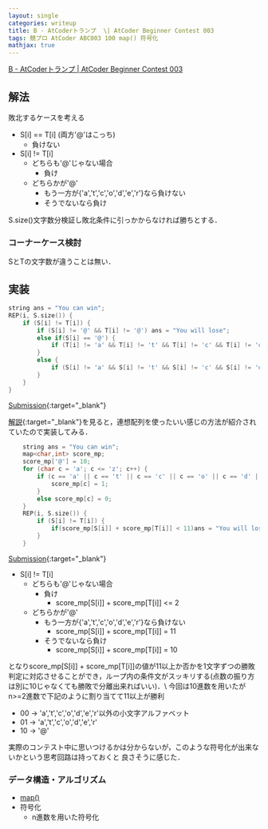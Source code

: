 ```yaml
---
layout: single
categories: writeup
title: B - AtCoderトランプ  \| AtCoder Beginner Contest 003
tags: 競プロ AtCoder ABC003 100 map() 符号化
mathjax: true
---
```


[B - AtCoderトランプ \| AtCoder Beginner Contest 003](https://beta.atcoder.jp/contests/abc003/tasks/abc003_2)

## 解法
敗北するケースを考える
- S[i] == T[i] (両方'@'はこっち)
    - 負けない
- S[i] != T[i]
    - どちらも'@'じゃない場合
        - 負け
    - どちらかが'@'
        - もう一方が{'a','t','c','o','d','e','r'}なら負けない
        - そうでないなら負け

S.size()文字数分検証し敗北条件に引っかからなければ勝ちとする．
    

### コーナーケース検討
SとTの文字数が違うことは無い．
## 実装
```cpp
string ans = "You can win";
REP(i, S.size()) {
    if (S[i] != T[i]) {
        if (S[i] != '@' && T[i] != '@') ans = "You will lose";
        else if(S[i] == '@') {
            if (T[i] != 'a' && T[i] != 't' && T[i] != 'c' && T[i] != 'o' && T[i] != 'd'&& T[i] != 'e' && T[i] != 'r') ans = "You will lose";
        }
        else {
            if (S[i] != 'a' && S[i] != 't' && S[i] != 'c' && S[i] != 'o' && S[i] != 'd'&& S[i] != 'e' && S[i] != 'r') ans = "You will lose";
        }
    } 
}
```
[Submission](https://beta.atcoder.jp/contests/abc003/submissions/3004603){:target="_blank"}

[解説](https://www.slideshare.net/chokudai/abc003){:target="_blank"}を見ると，連想配列を使ったいい感じの方法が紹介されていたので実装してみる．

```cpp
    string ans = "You can win";
    map<char,int> score_mp;
    score_mp['@'] = 10;
    for (char c = 'a'; c <= 'z'; c++) {
        if (c == 'a' || c == 't' || c == 'c' || c == 'o' || c == 'd' || c == 'e' || c == 'r') {
            score_mp[c] = 1;
        }
        else score_mp[c] = 0;
    }
    REP(i, S.size()) {
        if (S[i] != T[i]) {
            if(score_mp[S[i]] + score_mp[T[i]] < 11)ans = "You will lose";
        } 
    }
```
[Submission](https://beta.atcoder.jp/contests/abc003/submissions/3004753){:target="_blank"}
- S[i] != T[i]
    - どちらも'@'じゃない場合
        - 負け
            - score_mp[S[i]] + score_mp[T[i]] <= 2
    - どちらかが'@'
        - もう一方が{'a','t','c','o','d','e','r'}なら負けない
            - score_mp[S[i]] + score_mp[T[i]] = 11
        - そうでないなら負け
            - score_mp[S[i]] + score_mp[T[i]] = 10

となりscore_mp[S[i]] + score_mp[T[i]]の値が11以上か否かを1文字ずつの勝敗判定に対応させることができ，ループ内の条件文がスッキリする(点数の振り方は別に10じゃなくても勝敗で分離出来ればいい)．\\
今回は10進数を用いたがn>=2進数で下記のように割り当てて11以上が勝利
- 00 -> 'a','t','c','o','d','e','r'以外の小文字アルファベット
- 01 -> 'a','t','c','o','d','e','r'
- 10 -> '@'

       
実際のコンテスト中に思いつけるかは分からないが，このような符号化が出来ないかという思考回路は持っておくと
良さそうに感じた．


### データ構造・アルゴリズム
- [map()](http://www.cplusplus.com/reference/map/map/)
- 符号化
    - n進数を用いた符号化
